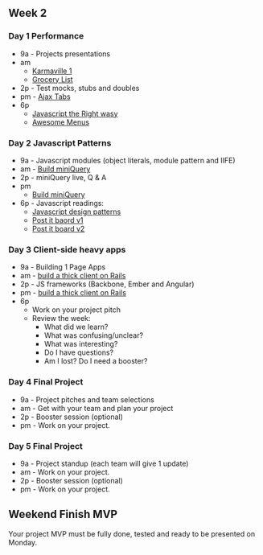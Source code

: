 ## Week 2

### Day 1 Performance
- 9a - Projects presentations
- am
  - [Karmaville 1](https://github.com/sea-lions-2014/karma-ville-1-too-slow-challenge)
  - [Grocery List](https://github.com/sea-lions-2014/behavior-drill-grocery-list-challenge)
- 2p - Test mocks, stubs and doubles
- pm - [Ajax Tabs](https://github.com/sea-lions-2014/ajax-tabs-challenge)
- 6p
  - [Javascript the Right wasy](http://jstherightway.org/)   
  - [Awesome Menus](https://github.com/sea-lions-2014/awesome-menus-challenge)

### Day 2 Javascript Patterns

- 9a - Javascript modules (object literals, module pattern and IIFE)
- am - [Build miniQuery](https://github.com/sea-lions-2014/miniQuery-challenge)
- 2p - miniQuery live, Q & A
- pm
  - [Build miniQuery](https://github.com/sea-lions-2014/miniQuery-challenge)
- 6p - Javascript readings:
  - [Javascript design patterns](http://addyosmani.com/resources/essentialjsdesignpatterns/book/)
  - [Post it baord v1](https://socrates.devbootcamp.com/challenges/332)
  - [Post it board v2](https://socrates.devbootcamp.com/challenges/333)

### Day 3 Client-side heavy apps

- 9a - Building 1 Page Apps
- am - [build a thick client on Rails](https://github.com/Devbootcamp/challenge-build-a-thick-client-on-rails)
- 2p - JS frameworks (Backbone, Ember and Angular)
- pm - [build a thick client on Rails](https://github.com/Devbootcamp/challenge-build-a-thick-client-on-rails)
- 6p
  - Work on your project pitch
  - Review the week:
    - What did we learn?
    - What was confusing/unclear?
    - What was interesting?
    - Do I have questions?
    - Am I lost? Do I need a booster?

### Day 4 Final Project

- 9a - Project pitches and team selections
- am - Get with your team and plan your project
- 2p - Booster session (optional)
- pm - Work on your project.

### Day 5 Final Project

- 9a - Project standup (each team will give 1 update)
- am - Work on your project.
- 2p - Booster session (optional)
- pm - Work on your project.


## Weekend Finish MVP
Your project MVP must be fully done, tested and ready to be presented on Monday.
